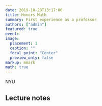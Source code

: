 ```yaml
---
date: 2019-10-28T13:17:00
title: Honors Math
summary: First experience as a professor
authors: ["admin"]
featured: true
event:
image:
  placement: 1
  caption: ""
  focal_point: "Center"
  preview_only: false
markup: mmark
math: true
---
```


NYU

## Lecture notes
